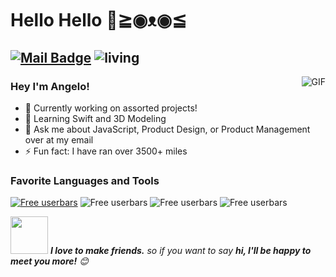 # Hello Hello 👋≧◉ᴥ◉≦
[![Mail Badge](https://img.shields.io/badge/-asara019@fiu.edu-c14438?style=flat-square&logo=Gmail&logoColor=white&link=mailto:asara019@fiu.edu)](mailto:asara019@fiu.edu)
![living](https://img.shields.io/badge/living-USA-3c9)
---
<img align="right" alt="GIF" src="https://raw.githubusercontent.com/haoruilee/haoruilee/master/pic/pusheencode.gif" />

### Hey I'm Angelo!

- 🔭 Currently working on assorted projects!
- 🌱 Learning Swift and 3D Modeling
- 💬 Ask me about JavaScript, Product Design, or Product Management over at my email
- ⚡ Fun fact: I have ran over 3500+ miles

### Favorite Languages and Tools
<a href="https://www.userbars.be"><img src="http://img195.imageshack.us/img195/9020/9630.png" alt="Free userbars" border="0"></a>
<img src="http://img385.imageshack.us/img385/6660/27224pt9.png" alt="Free userbars" border="0"></a>
<img src="http://imagizer.imageshack.com/img924/7461/YKwE80.png" alt="Free userbars" border="0"></a>
<img src="http://img507.imageshack.us/img507/5295/50840.png" alt="Free userbars" border="0"></a>

<img src="https://media.giphy.com/media/LnQjpWaON8nhr21vNW/giphy.gif" width="60"> <em><b>I love to make friends.</b> so if you want to say <b>hi, I'll be happy to meet you more!</b> 😊</em>


